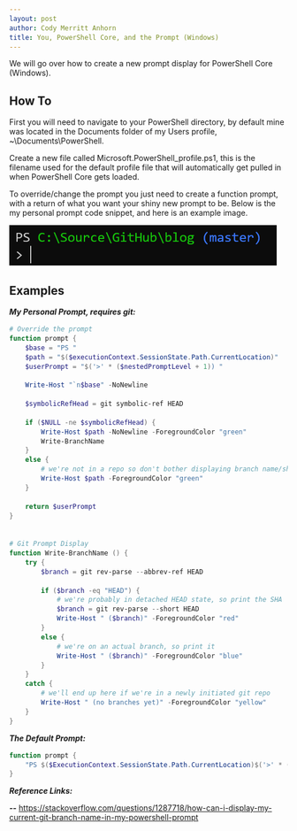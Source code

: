 ```yaml
---
layout: post
author: Cody Merritt Anhorn
title: You, PowerShell Core, and the Prompt (Windows)
---
```


We will go over how to create a new prompt display for PowerShell Core (Windows).

## How To 

First you will need to navigate to your PowerShell directory, by default mine was located in the Documents folder of my Users profile, ~\Documents\PowerShell.

Create a new file called Microsoft.PowerShell_profile.ps1, this is the filename used for the default profile file that will automatically get pulled in when PowerShell Core gets loaded.

To override/change the prompt you just need to create a function prompt, with a return of what you want your shiny new prompt to be. Below is the my personal prompt code snippet, and here is an example image.

![An image showing off example of prompt override.](/image/Posts/Powershell/2020-01-25/Prompt-override-example.png)

## Examples

***My Personal Prompt, requires git:***

~~~ powershell
# Override the prompt
function prompt {
    $base = "PS "
    $path = "$($executionContext.SessionState.Path.CurrentLocation)"
    $userPrompt = "$('>' * ($nestedPromptLevel + 1)) "

    Write-Host "`n$base" -NoNewline

    $symbolicRefHead = git symbolic-ref HEAD

    if ($NULL -ne $symbolicRefHead) {
        Write-Host $path -NoNewline -ForegroundColor "green"
        Write-BranchName
    }
    else {
        # we're not in a repo so don't bother displaying branch name/sha
        Write-Host $path -ForegroundColor "green"
    }

    return $userPrompt
}


# Git Prompt Display
function Write-BranchName () {
    try {
        $branch = git rev-parse --abbrev-ref HEAD

        if ($branch -eq "HEAD") {
            # we're probably in detached HEAD state, so print the SHA
            $branch = git rev-parse --short HEAD
            Write-Host " ($branch)" -ForegroundColor "red"
        }
        else {
            # we're on an actual branch, so print it
            Write-Host " ($branch)" -ForegroundColor "blue"
        }
    }
    catch {
        # we'll end up here if we're in a newly initiated git repo
        Write-Host " (no branches yet)" -ForegroundColor "yellow"
    }
}

~~~

***The Default Prompt:***

~~~ powershell
function prompt {
    "PS $($ExecutionContext.SessionState.Path.CurrentLocation)$('>' * ($nestedPromptLevel + 1)) "
}
~~~

***Reference Links:***

***--*** https://stackoverflow.com/questions/1287718/how-can-i-display-my-current-git-branch-name-in-my-powershell-prompt